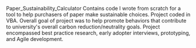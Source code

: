 Paper_Sustainability_Calculator
Contains code I wrote from scratch for a tool to help purchasers of paper make sustainable choices. Project coded in VBA. Overall goal of project was to help promote behaviors that contribute to university's overall carbon reduction/neutrality goals. Project encompassed best practice research, early adopter interviews, prototyping, and Agile development.
